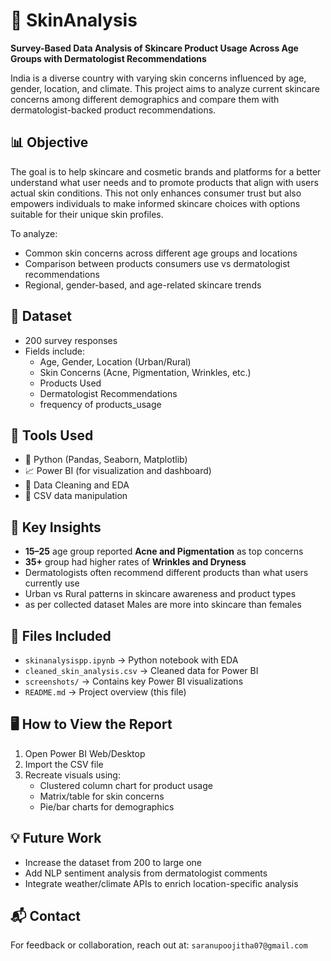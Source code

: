 # 🧴 SkinAnalysis

**Survey-Based Data Analysis of Skincare Product Usage Across Age Groups with Dermatologist Recommendations**

India is a diverse country with varying skin concerns influenced by age, gender, location, and climate. This project aims to analyze current skincare concerns among different demographics and compare them with dermatologist-backed product recommendations.
## 📊 Objective

The goal is to help skincare and cosmetic brands and platforms for a better understand what user needs and to promote products that align with users actual skin conditions. This not only enhances consumer trust but also empowers individuals to make informed skincare choices with options suitable for their unique skin profiles.


To analyze:
- Common skin concerns across different age groups and locations
- Comparison between products consumers use vs dermatologist recommendations
- Regional, gender-based, and age-related skincare trends

## 🧾 Dataset

- 200 survey responses 
- Fields include:
  - Age, Gender, Location (Urban/Rural)
  - Skin Concerns (Acne, Pigmentation, Wrinkles, etc.)
  - Products Used
  - Dermatologist Recommendations
  - frequency of products_usage

## 🔧 Tools Used
- 🐍 Python (Pandas, Seaborn, Matplotlib)
- 📈 Power BI (for visualization and dashboard)
- 🧹 Data Cleaning and EDA
- 📁 CSV data manipulation

## 📌 Key Insights

- **15–25** age group reported **Acne and Pigmentation** as top concerns
- **35+** group had higher rates of **Wrinkles and Dryness**
- Dermatologists often recommend different products than what users currently use
- Urban vs Rural patterns in skincare awareness and product types
- as per collected dataset Males are more into skincare than females

## 📂 Files Included

- `skinanalysispp.ipynb` → Python notebook with EDA
- `cleaned_skin_analysis.csv` → Cleaned data for Power BI
- `screenshots/` → Contains key Power BI visualizations
- `README.md` → Project overview (this file)

## 🖥️ How to View the Report

1. Open Power BI Web/Desktop
2. Import the CSV file
3. Recreate visuals using:
   - Clustered column chart for product usage
   - Matrix/table for skin concerns
   - Pie/bar charts for demographics

## 💡 Future Work
- Increase the dataset from 200 to large one 
- Add NLP sentiment analysis from dermatologist comments
- Integrate weather/climate APIs to enrich location-specific analysis
  

## 📬 Contact

For feedback or collaboration, reach out at: `saranupoojitha07@gmail.com`




